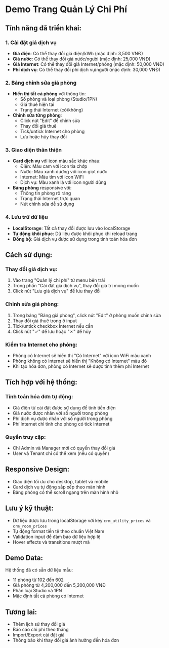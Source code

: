 # Demo Trang Quản Lý Chi Phí

## Tính năng đã triển khai:

### 1. Cài đặt giá dịch vụ
- **Giá điện**: Có thể thay đổi giá điện/kWh (mặc định: 3,500 VNĐ)
- **Giá nước**: Có thể thay đổi giá nước/người (mặc định: 25,000 VNĐ)
- **Giá Internet**: Có thể thay đổi giá Internet/phòng (mặc định: 50,000 VNĐ)
- **Phí dịch vụ**: Có thể thay đổi phí dịch vụ/người (mặc định: 30,000 VNĐ)

### 2. Bảng chỉnh sửa giá phòng
- **Hiển thị tất cả phòng** với thông tin:
  - Số phòng và loại phòng (Studio/1PN)
  - Giá thuê hiện tại
  - Trạng thái Internet (có/không)
- **Chỉnh sửa từng phòng**:
  - Click nút "Edit" để chỉnh sửa
  - Thay đổi giá thuê
  - Tick/untick Internet cho phòng
  - Lưu hoặc hủy thay đổi

### 3. Giao diện thân thiện
- **Card dịch vụ** với icon màu sắc khác nhau:
  - Điện: Màu cam với icon tia chớp
  - Nước: Màu xanh dương với icon giọt nước
  - Internet: Màu tím với icon WiFi
  - Dịch vụ: Màu xanh lá với icon người dùng
- **Bảng phòng** responsive với:
  - Thông tin phòng rõ ràng
  - Trạng thái Internet trực quan
  - Nút chỉnh sửa dễ sử dụng

### 4. Lưu trữ dữ liệu
- **LocalStorage**: Tất cả thay đổi được lưu vào localStorage
- **Tự động khôi phục**: Dữ liệu được khôi phục khi reload trang
- **Đồng bộ**: Giá dịch vụ được sử dụng trong tính toán hóa đơn

## Cách sử dụng:

### Thay đổi giá dịch vụ:
1. Vào trang "Quản lý chi phí" từ menu bên trái
2. Trong phần "Cài đặt giá dịch vụ", thay đổi giá trị mong muốn
3. Click nút "Lưu giá dịch vụ" để lưu thay đổi

### Chỉnh sửa giá phòng:
1. Trong bảng "Bảng giá phòng", click nút "Edit" ở phòng muốn chỉnh sửa
2. Thay đổi giá thuê trong ô input
3. Tick/untick checkbox Internet nếu cần
4. Click nút "✓" để lưu hoặc "✗" để hủy

### Kiểm tra Internet cho phòng:
- Phòng có Internet sẽ hiển thị "Có Internet" với icon WiFi màu xanh
- Phòng không có Internet sẽ hiển thị "Không có Internet" màu đỏ
- Khi tạo hóa đơn, phòng có Internet sẽ được tính thêm phí Internet

## Tích hợp với hệ thống:

### Tính toán hóa đơn tự động:
- Giá điện từ cài đặt được sử dụng để tính tiền điện
- Giá nước được nhân với số người trong phòng
- Phí dịch vụ được nhân với số người trong phòng
- Phí Internet chỉ tính cho phòng có tick Internet

### Quyền truy cập:
- Chỉ Admin và Manager mới có quyền thay đổi giá
- User và Tenant chỉ có thể xem (nếu có quyền)

## Responsive Design:
- Giao diện tối ưu cho desktop, tablet và mobile
- Card dịch vụ tự động sắp xếp theo màn hình
- Bảng phòng có thể scroll ngang trên màn hình nhỏ

## Lưu ý kỹ thuật:
- Dữ liệu được lưu trong localStorage với key `crm_utility_prices` và `crm_room_prices`
- Tự động format tiền tệ theo chuẩn Việt Nam
- Validation input để đảm bảo dữ liệu hợp lệ
- Hover effects và transitions mượt mà

## Demo Data:
Hệ thống đã có sẵn dữ liệu mẫu:
- 11 phòng từ 102 đến 602
- Giá phòng từ 4,200,000 đến 5,200,000 VNĐ
- Phân loại Studio và 1PN
- Mặc định tất cả phòng có Internet

## Tương lai:
- Thêm lịch sử thay đổi giá
- Báo cáo chi phí theo tháng
- Import/Export cài đặt giá
- Thông báo khi thay đổi giá ảnh hưởng đến hóa đơn